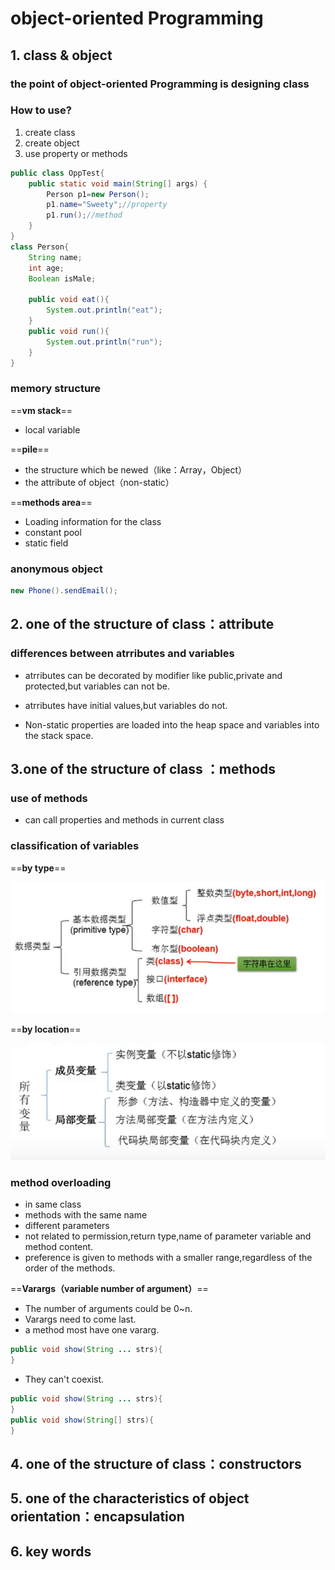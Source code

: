 # object-oriented Programming

## 1. class & object

### the point of object-oriented Programming is designing class

### How to use?

1. create class
2. create object
3. use property or methods

```java
public class OppTest{
    public static void main(String[] args) {
        Person p1=new Person();
        p1.name="Sweety";//property
        p1.run();//method
    }
}
class Person{
    String name;
    int age;
    Boolean isMale;

    public void eat(){
        System.out.println("eat");
    }
    public void run(){
        System.out.println("run");
    }
}
```

### memory structure

==**vm stack**==

* local variable

==**pile**==

* the structure which be newed（like：Array，Object）
* the attribute of object（non-static）

==**methods area**==

* Loading information for the class
* constant pool
* static field

### anonymous object

```java
new Phone().sendEmail();
```

## 2. one of the structure of class：attribute

### differences between  atrributes and variables

* atrributes can be decorated by modifier like public,private and protected,but variables can not be.

* atrributes have initial values,but variables do not.

* Non-static properties are loaded into the heap space and variables into the stack space.

## 3.one of the structure of class ：methods

### use of methods

* can call properties and methods in current class

### classification of variables

==**by type**==

![图 2](../../images/e29e2c674283d8da08a0e77e959b54e0125992978e2ff5c3b3d5c2e3398004ac.png)  

==**by location**==

![图 1](../../images/e02347bf2e9348abb310ce3a8f2c6d7f2a20291f8a19bb44bba6cbdcfa24aed0.png)  

### method overloading

* in same class
* methods with the same name
* different parameters
* not related to permission,return type,name of parameter variable and method content.
* preference is given to methods with a smaller range,regardless of the order of the methods.

 ==**Varargs（variable number of argument）**==

* The number of arguments could be 0~n.
* Varargs need to come last.
* a method most have one vararg.

```java
public void show(String ... strs){
}
```

* They can't coexist.

```java
public void show(String ... strs){
}
public void show(String[] strs){
}
```

## 4. one of the structure of class：constructors

## 5. one of the characteristics of object orientation：encapsulation

## 6. key words